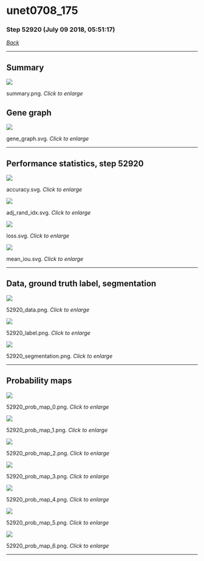 # unet0708_175

### Step 52920 (July 09 2018, 05:51:17)

[_Back_](..)

---

## Summary

<div class="images"><a href="media/summary.png"><img  src="media/summary.png" align="center"></a><p>summary.png. <i>Click to enlarge</i></p></div>

## Gene graph

<div class="images"><a href="media/gene_graph.svg"><img  src="media/gene_graph.svg" align="center"></a><p>gene_graph.svg. <i>Click to enlarge</i></p></div>

---

## Performance statistics, step 52920

<div class="images"><a href="media/accuracy.svg"><img class="mini" src="media/accuracy.svg" align="center"></a><p>accuracy.svg. <i>Click to enlarge</i></p></div>
<div class="images"><a href="media/adj_rand_idx.svg"><img class="mini" src="media/adj_rand_idx.svg" align="center"></a><p>adj_rand_idx.svg. <i>Click to enlarge</i></p></div>
<div class="images"><a href="media/loss.svg"><img class="mini" src="media/loss.svg" align="center"></a><p>loss.svg. <i>Click to enlarge</i></p></div>
<div class="images"><a href="media/mean_iou.svg"><img class="mini" src="media/mean_iou.svg" align="center"></a><p>mean_iou.svg. <i>Click to enlarge</i></p></div>

---

## Data, ground truth label, segmentation

<div class="images"><a href="media/52920_data.png"><img class="mini" src="media/52920_data.png" align="center"></a><p>52920_data.png. <i>Click to enlarge</i></p></div>
<div class="images"><a href="media/52920_label.png"><img class="mini" src="media/52920_label.png" align="center"></a><p>52920_label.png. <i>Click to enlarge</i></p></div>
<div class="images"><a href="media/52920_segmentation.png"><img class="mini" src="media/52920_segmentation.png" align="center"></a><p>52920_segmentation.png. <i>Click to enlarge</i></p></div>

---

## Probability maps

<div class="images"><a href="media/52920_prob_map_0.png"><img class="mini" src="media/52920_prob_map_0.png" align="center"></a><p>52920_prob_map_0.png. <i>Click to enlarge</i></p></div>
<div class="images"><a href="media/52920_prob_map_1.png"><img class="mini" src="media/52920_prob_map_1.png" align="center"></a><p>52920_prob_map_1.png. <i>Click to enlarge</i></p></div>
<div class="images"><a href="media/52920_prob_map_2.png"><img class="mini" src="media/52920_prob_map_2.png" align="center"></a><p>52920_prob_map_2.png. <i>Click to enlarge</i></p></div>
<div class="images"><a href="media/52920_prob_map_3.png"><img class="mini" src="media/52920_prob_map_3.png" align="center"></a><p>52920_prob_map_3.png. <i>Click to enlarge</i></p></div>
<div class="images"><a href="media/52920_prob_map_4.png"><img class="mini" src="media/52920_prob_map_4.png" align="center"></a><p>52920_prob_map_4.png. <i>Click to enlarge</i></p></div>
<div class="images"><a href="media/52920_prob_map_5.png"><img class="mini" src="media/52920_prob_map_5.png" align="center"></a><p>52920_prob_map_5.png. <i>Click to enlarge</i></p></div>
<div class="images"><a href="media/52920_prob_map_6.png"><img class="mini" src="media/52920_prob_map_6.png" align="center"></a><p>52920_prob_map_6.png. <i>Click to enlarge</i></p></div>

---


